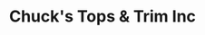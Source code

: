 ---
title: "Chuck's Tops & Trim Inc"
url: /san-antonio/chucks-tops-and-trim-inc/
shop: car parts
---